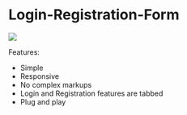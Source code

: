 # Login-Registration-Form
<img src="https://img.shields.io/badge/-Bootstrap-563D7C?style=flat&logo=bootstrap&logoColor=white">

Features:
* Simple
* Responsive
* No complex markups
* Login and Registration features are tabbed
* Plug and play